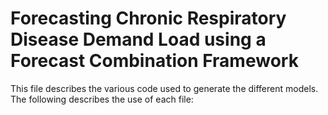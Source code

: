 # Forecasting Chronic Respiratory Disease Demand Load using a Forecast Combination Framework
This file describes the various code used to generate the different models. The following describes the use of each file:

